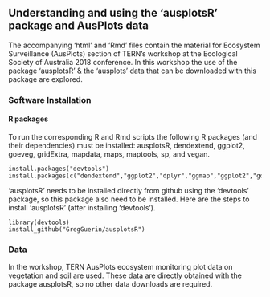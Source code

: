 ## Understanding and using the ‘ausplotsR’ package and AusPlots data
   The accompanying ‘html’ and ‘Rmd’ files contain the material for Ecosystem Surveillance (AusPlots) section of TERN’s workshop at the Ecological Society of Australia 2018 conference. In this workshop the use of the package ‘ausplotsR’ & the ‘ausplots’ data that can be downloaded with this package are explored.

### Software Installation
#### R packages
   To run the corresponding R and Rmd scripts the following R packages (and their dependencies) must be installed: ausplotsR, dendextend, ggplot2, goeveg, gridExtra, mapdata, maps, maptools, sp, and vegan. 
   ```
  install.packages("devtools")
  install.packages(c("dendextend","ggplot2","dplyr","ggmap","ggplot2","goeveg","gridExtra","mapdata","maps","maptools","raster","rasterVis","RColorBrewer","reshape2","rgdal","RStoolbox","sp","stringr","vegan"))
   ```
   ‘ausplotsR’ needs to be installed directly from github using the ‘devtools’ package, so this package also need to be installed. Here are the steps to install ‘ausplotsR’ (after installing ‘devtools’).
   ```
   library(devtools)
   install_github("GregGuerin/ausplotsR")
   ```

### Data
   In the workshop, TERN AusPlots ecosystem monitoring plot data on vegetation and soil are used. These data are directly obtained with the package ausplotsR, so no other data downloads are required.

